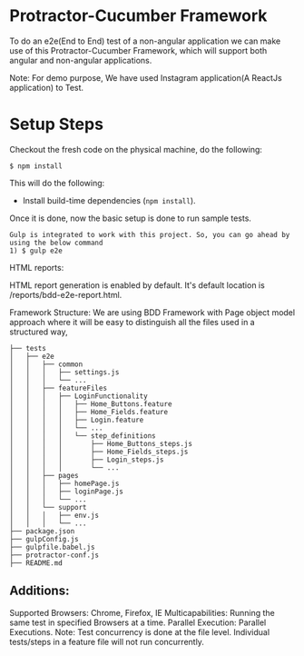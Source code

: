 # Protractor-Cucumber Framework

To do an e2e(End to End) test of a non-angular application we can make use of this 
Protractor-Cucumber Framework, which will support both angular and non-angular applications.

Note: For demo purpose, We have used Instagram application(A ReactJs application) to Test.

# Setup Steps

Checkout the fresh code on the physical machine, do the following:

```
$ npm install
```

This will do the following:
- Install build-time dependencies (`npm install`).

Once it is done, now the basic setup is done to run sample tests.

```
Gulp is integrated to work with this project. So, you can go ahead by using the below command
1) $ gulp e2e

```

HTML reports:

HTML report generation is enabled by default. It's default location is /reports/bdd-e2e-report.html.

Framework Structure:
 We are using BDD Framework with Page object model approach where it will be easy to distinguish all the files used in a structured way,

```
├── tests
│   ├── e2e
│   │   ├── common
│   │   │   ├── settings.js
│   │   │   └── ...
│   │   ├── featureFiles
│   │   │   ├── LoginFunctionality
│   │   │   │   ├── Home_Buttons.feature
│   │   │   │   ├── Home_Fields.feature
│   │   │   │   ├── Login.feature
│   │   │   │   └── ...
│   │   │   │   └── step_definitions
│   │   │   │       ├── Home_Buttons_steps.js
│   │   │   │       ├── Home_Fields_steps.js
│   │   │   │       ├── Login_steps.js
│   │   │   │       └── ...
│   │   ├── pages
│   │   │   ├── homePage.js
│   │   │   ├── loginPage.js
│   │   │   └── ...
│   │   └── support
│   │   │   ├── env.js
│   │   │   └── ...
├── package.json
├── gulpConfig.js
├── gulpfile.babel.js
├── protractor-conf.js
├── README.md
```

## Additions:

   Supported Browsers: Chrome, Firefox, IE
   Multicapabilities: Running the same test in specified Browsers at a time.
   Parallel Execution: Parallel Executions. Note: Test concurrency is done at the file level. Individual tests/steps in a feature file will not run concurrently.

